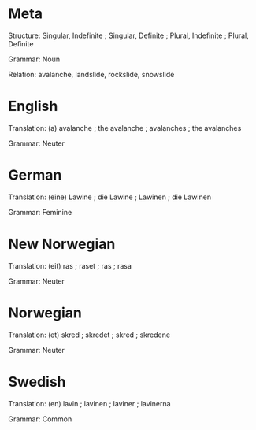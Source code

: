 Meta
====

Structure: Singular, Indefinite ; Singular, Definite ; Plural, Indefinite ; Plural, Definite

Grammar:   Noun

Relation:  avalanche, landslide, rockslide, snowslide



English
=======

Translation: (a) avalanche ; the avalanche ; avalanches ; the avalanches

Grammar:     Neuter



German
======

Translation: (eine) Lawine ; die Lawine ; Lawinen ; die Lawinen

Grammar:     Feminine



New Norwegian
=============

Translation: (eit) ras ; raset ; ras ; rasa

Grammar:     Neuter



Norwegian
=========

Translation: (et) skred ; skredet ; skred ; skredene

Grammar:     Neuter



Swedish
=======

Translation: (en) lavin ; lavinen ; laviner ; lavinerna

Grammar:     Common
